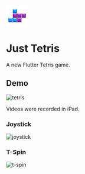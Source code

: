 ![icon](https://github.com/BreadKey/flutter-tetris/blob/main/ios/Runner/Assets.xcassets/AppIcon.appiconset/Icon-60.png?raw=true)
# Just Tetris

A new Flutter Tetris game.

## Demo
![tetris](https://user-images.githubusercontent.com/37973204/95670844-5824b780-0bcb-11eb-95cc-f08dba846b2e.png)


Videos were recorded in iPad.
### Joystick
![joystick](https://user-images.githubusercontent.com/37973204/95551377-a3ad5900-0a45-11eb-8002-7a05fa33d25c.gif)

### T-Spin
![t-spin](https://user-images.githubusercontent.com/37973204/95551990-d3109580-0a46-11eb-9acc-fbb529386e33.gif)
